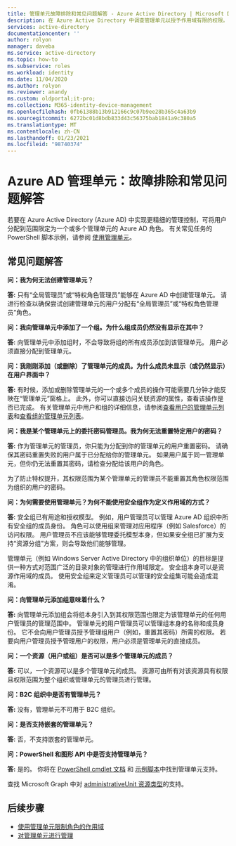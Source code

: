 ```yaml
---
title: 管理单元故障排除和常见问题解答 - Azure Active Directory | Microsoft Docs
description: 在 Azure Active Directory 中调查管理单元以授予作用域有限的权限。
services: active-directory
documentationcenter: ''
author: rolyon
manager: daveba
ms.service: active-directory
ms.topic: how-to
ms.subservice: roles
ms.workload: identity
ms.date: 11/04/2020
ms.author: rolyon
ms.reviewer: anandy
ms.custom: oldportal;it-pro;
ms.collection: M365-identity-device-management
ms.openlocfilehash: 0fb61388b13b912166c9c07b9ee28b365c4a63b9
ms.sourcegitcommit: 6272bc01d8bdb833d43c56375bab1841a9c380a5
ms.translationtype: MT
ms.contentlocale: zh-CN
ms.lasthandoff: 01/23/2021
ms.locfileid: "98740374"
---
```

# <a name="azure-ad-administrative-units-troubleshooting-and-faq"></a>Azure AD 管理单元：故障排除和常见问题解答

若要在 Azure Active Directory (Azure AD) 中实现更精细的管理控制，可将用户分配到范围限定为一个或多个管理单元的 Azure AD 角色。 有关常见任务的 PowerShell 脚本示例，请参阅 [使用管理单元](/powershell/azure/active-directory/working-with-administrative-units?view=azureadps-2.0&preserve-view=true)。

## <a name="frequently-asked-questions"></a>常见问题解答

**问：我为何无法创建管理单元？**

**答:** 只有“全局管理员”或“特权角色管理员”能够在 Azure AD 中创建管理单元。 请进行检查以确保尝试创建管理单元的用户分配有“全局管理员”或“特权角色管理员”角色。

**问：我向管理单元中添加了一个组。为什么组成员仍然没有显示在其中？**

**答:** 向管理单元中添加组时，不会导致将组的所有成员添加到该管理单元。 用户必须直接分配到管理单元。

**问：我刚刚添加（或删除）了管理单元的成员。为什么成员未显示（或仍然显示）在用户界面中？**

**答:** 有时候，添加或删除管理单元的一个或多个成员的操作可能需要几分钟才能反映在“管理单元”窗格上。 此外，你可以直接访问关联资源的属性，查看该操作是否已完成。 有关管理单元中用户和组的详细信息，请参阅[查看用户的管理单元列表](admin-units-add-manage-users.md)和[查看组的管理单元列表](admin-units-add-manage-groups.md)。

**问：我是某个管理单元上的委托密码管理员。我为何无法重置特定用户的密码？**

**答:** 作为管理单元的管理员，你只能为分配到你的管理单元的用户重置密码。 请确保其密码重置失败的用户属于已分配给你的管理单元。 如果用户属于同一管理单元，但你仍无法重置其密码，请检查分配给该用户的角色。 

为了防止特权提升，其权限范围为某个管理单元的管理员不能重置其角色权限范围为组织的用户的密码。

**问：为何需要使用管理单元？为何不能使用安全组作为定义作用域的方式？**

**答:** 安全组已有用途和授权模型。 例如，用户管理员可以管理 Azure AD 组织中所有安全组的成员身份。 角色可以使用组来管理对应用程序（例如 Salesforce）的访问权限。 用户管理员不应该能够管理委托模型本身，但如果安全组已扩展为支持“资源分组”方案，则会导致他们能够管理。 

管理单元（例如 Windows Server Active Directory 中的组织单位）的目标是提供一种方式对范围广泛的目录对象的管理进行作用域限定。 安全组本身可以是资源作用域的成员。 使用安全组来定义管理员可以管理的安全组集可能会造成混淆。

**问：向管理单元添加组意味着什么？**

**答:** 向管理单元添加组会将组本身引入到其权限范围也限定为该管理单元的任何用户管理员的管理范围中。 管理单元的用户管理员可以管理组本身的名称和成员身份。 它不会向用户管理员授予管理组用户（例如，重置其密码）所需的权限。 若要向用户管理员授予管理用户的权限，用户必须是管理单元的直接成员。

**问：一个资源（用户或组）是否可以是多个管理单元的成员？**

**答:** 可以，一个资源可以是多个管理单元的成员。 资源可由所有对该资源具有权限且权限范围为整个组织或管理单元的管理员进行管理。

**问：B2C 组织中是否有管理单元？**

**答:** 没有，管理单元不可用于 B2C 组织。

**问：是否支持嵌套的管理单元？**

**答:** 否，不支持嵌套的管理单元。

**问：PowerShell 和图形 API 中是否支持管理单元？**

**答:** 是的。 你将在 [PowerShell cmdlet 文档](/powershell/module/Azuread/?view=azureadps-2.0&preserve-view=true) 和 [示例脚本](/powershell/azure/active-directory/working-with-administrative-units?view=azureadps-2.0&preserve-view=true)中找到管理单元支持。

查找 Microsoft Graph 中对 [administrativeUnit 资源类型](/graph/api/resources/administrativeunit?view=graph-rest-1.0&preserve-view=true)的支持。

## <a name="next-steps"></a>后续步骤

- [使用管理单元限制角色的作用域](administrative-units.md)
- [对管理单元进行管理](admin-units-manage.md)
